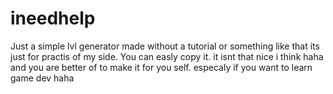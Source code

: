 # ineedhelp
Just a simple lvl generator made without a tutorial or something like that
its just for practis of my side.
You can easly copy it. it isnt that nice i think haha and you are better of to make
it for you self. especaly if you want to learn game dev haha
